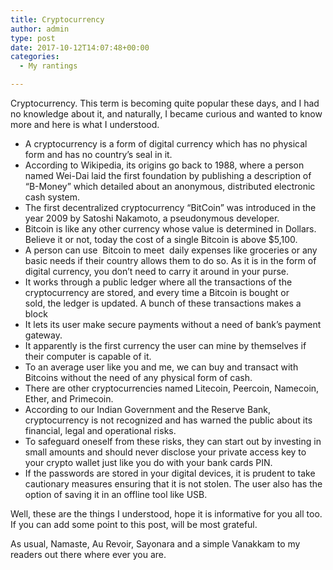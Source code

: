 ```yaml
---
title: Cryptocurrency
author: admin
type: post
date: 2017-10-12T14:07:48+00:00
categories:
  - My rantings

---
```

Cryptocurrency. This term is becoming quite popular these days, and I had no knowledge about it, and naturally, I became curious and wanted to know more and here is what I understood.

  * A&nbsp;cryptocurrency is a form of digital currency which has no physical form and has no country&#8217;s seal in it.
  * According to Wikipedia, its origins go back to 1988, where a person named Wei-Dai laid the first foundation by publishing a description of &#8220;B-Money&#8221; which detailed about an anonymous, distributed electronic cash system.
  * The first decentralized cryptocurrency &#8220;BitCoin&#8221; was introduced in the year 2009 by Satoshi Nakamoto, a pseudonymous&nbsp;developer.
  * Bitcoin is like any other currency whose value is determined in Dollars. Believe it or not, today the cost of a single Bitcoin is above $5,100.
  * A person can use&nbsp; Bitcoin to meet&nbsp; daily expenses like groceries or any basic needs if their country allows them to do so. As it is in the form of digital currency, you don&#8217;t need to carry it around in your purse.
  * It works through a public ledger where all the transactions of the cryptocurrency are stored, and every time a Bitcoin is bought or sold,&nbsp;the ledger is updated. A bunch of these transactions makes a block
  * It lets its user make secure payments without a need of bank&#8217;s payment gateway.
  * It apparently is the first currency the user can mine by themselves if their computer is capable of it.
  * To an average user like you and me, we can buy and transact with Bitcoins without the need of any physical form of cash.
  * There are other cryptocurrencies named Litecoin, Peercoin, Namecoin, Ether, and Primecoin.
  * According to our Indian Government and the Reserve Bank, cryptocurrency is not recognized and has warned the public about its financial, legal and operational risks.
  * To safeguard oneself from these risks, they can start out by investing in small amounts and should never disclose your private access key to your crypto wallet just like you do with your bank cards PIN.
  * If the passwords are stored in your digital devices, it is prudent to take cautionary measures ensuring that it is not stolen. The user also has the option of saving it in an offline tool like USB.

Well, these are the things I understood, hope it is informative for you all too. If you can add some point to this post, will be most grateful.

As usual, Namaste, Au Revoir, Sayonara&nbsp;and a simple Vanakkam to my readers out there where ever you are.

&nbsp;

&nbsp;

&nbsp;

&nbsp;

&nbsp;

&nbsp;